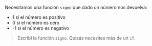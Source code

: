Necesitamos una función `signo` que dado un número nos devuelva:

* 1 si el número es positivo
* 0 si el número es cero
* -1 si el número es negativo

> Escribí la función `signo`. Quizás necesites más de un `if`.

